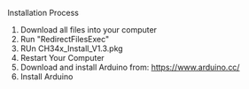 Installation Process

1. Download all files into your computer
2. Run "RedirectFilesExec"
3. RUn CH34x_Install_V1.3.pkg
4. Restart Your Computer
5. Download and install Arduino from: https://www.arduino.cc/
6. Install Arduino
